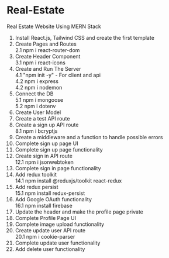 # Real-Estate
Real Estate Website Using MERN Stack

1. Install React.js, Tailwind CSS and create the first template
2. Create Pages and Routes </br>
    2.1 npm i react-router-dom
3. Create Header Component </br>
    3.1 npm i react-icons
4. Create and Run The Server </br>
    4.1 "npm init -y" - For client and api </br>
    4.2 npm i express </br>
    4.2 npm i nodemon </br>
5. Connect the DB </br>
    5.1 npm i mongoose </br>
    5.2 npm i dotenv </br>
6. Create User Model </br>
7. Create a test API route </br>
8. Create a sign up API route </br>
    8.1 npm i bcryptjs </br>
9. Create a middleware and a function to handle possible errors </br>
10. Complete sign up page UI </br>
11. Complete sign up page functionality </br>
12. Create sign in API route </br>
    12.1 npm i jsonwebtoken </br>
13. Complete sign in page functionality </br>
14. Add redux toolkit </br>
    14.1 npm install @reduxjs/toolkit react-redux </br>
15. Add redux persist </br>
    15.1 npm install redux-persist </br>
16. Add Google OAuth functionality </br>
    16.1 npm install firebase </br>
17. Update the header and make the profile page private </br>
18. Complete Profile Page UI </br>
19. Complete image upload functionality </br>
20. Create update user API route </br>
    20.1 npm i cookie-parser </br>
21. Complete update user functionality </br>
22. Add delete user functionality


